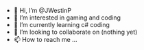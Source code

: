 - 👋 Hi, I’m @JWestinP
- 👀 I’m interested in gaming and coding
- 🌱 I’m currently learning c# coding
- 💞️ I’m looking to collaborate on (nothing yet)
- 📫 How to reach me ...

<!---
JWestinP/JWestinP is a ✨ special ✨ repository because its `README.md` (this file) appears on your GitHub profile.
You can click the Preview link to take a look at your changes.
--->
